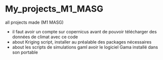 # My_projects_M1_MASG
all projects made (M1 MASG)

- il faut avoir un compte sur copernicus avant de pouvoir télécharger des données de climat avec ce code
- about Kriging script, installer au préalable des packages nécessaires
- about les scripts de simulations gaml avoir le logiciel Gama installé dans son portable
